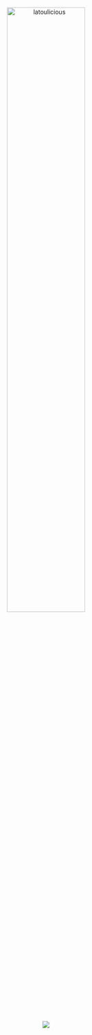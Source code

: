 #

<p align="center" width="100%">
<img width="60%" src="https://github-readme-streak-stats.herokuapp.com?user=latoulicious&theme=tokyonight_duo&date_format=M%20j%5B%2C%20Y%5D" alt="latoulicious" />
</p>

<p align="center">
  <img src="https://capsule-render.vercel.app/api?type=waving&color=gradient&height=100&section=footer"/>
</p>

#
